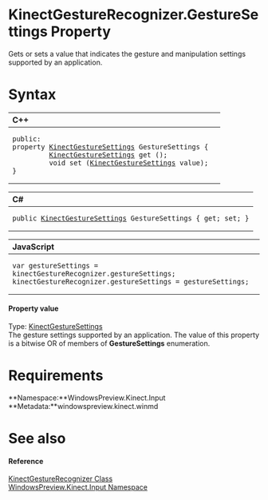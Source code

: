 KinectGestureRecognizer.GestureSettings Property  
================================================  

Gets or sets a value that indicates the gesture and manipulation settings supported by an application. <span id="syntaxSection"></span>

Syntax  
======  

<table>
<colgroup>
<col width="100%" />
</colgroup>
<thead>
<tr class="header">
<th align="left">C++</th>
</tr>
</thead>
<tbody>
<tr class="odd">
<td align="left"><pre><code>public:  
property <a href="../../KinectGestureSettings.md">KinectGestureSettings</a> GestureSettings {  
         <a href="../../KinectGestureSettings.md">KinectGestureSettings</a> get ();  
         void set (<a href="../../KinectGestureSettings.md">KinectGestureSettings</a> value);  
}</code></pre></td>
</tr>
</tbody>
</table>

<table>
<colgroup>
<col width="100%" />
</colgroup>
<thead>
<tr class="header">
<th align="left">C#</th>
</tr>
</thead>
<tbody>
<tr class="odd">
<td align="left"><pre><code>public <a href="../../KinectGestureSettings.md">KinectGestureSettings</a> GestureSettings { get; set; }</code></pre></td>
</tr>
</tbody>
</table>

<table>
<colgroup>
<col width="100%" />
</colgroup>
<thead>
<tr class="header">
<th align="left">JavaScript</th>
</tr>
</thead>
<tbody>
<tr class="odd">
<td align="left"><pre><code>var gestureSettings = kinectGestureRecognizer.gestureSettings;  
kinectGestureRecognizer.gestureSettings = gestureSettings;</code></pre></td>
</tr>
</tbody>
</table>

<span id="ID4ES"></span>
#### Property value  

Type: [KinectGestureSettings](../../KinectGestureSettings.md)  
 The gesture settings supported by an application. The value of this property is a bitwise OR of members of **GestureSettings** enumeration.  

<span id="requirements"></span>

Requirements  
============  

**Namespace:**WindowsPreview.Kinect.Input  
**Metadata:**windowspreview.kinect.winmd  

<span id="ID4EAB"></span>

See also  
========  

<span id="ID4ECB"></span>
#### Reference  

[KinectGestureRecognizer Class](../../KinectGestureRecognizer.md)  
 [WindowsPreview.Kinect.Input Namespace](../../../Kinect.Input.md)  



<!--Please do not edit the data in the comment block below.-->
<!--
TOCTitle : GestureSettings Property
RLTitle : KinectGestureRecognizer.GestureSettings Property
KeywordK : GestureSettings property
KeywordK : KinectGestureRecognizer.GestureSettings property
KeywordF : WindowsPreview.Kinect.Input.KinectGestureRecognizer.GestureSettings
KeywordF : KinectGestureRecognizer.GestureSettings
KeywordF : GestureSettings
KeywordF : WindowsPreview.Kinect.Input.KinectGestureRecognizer.GestureSettings
KeywordA : P:WindowsPreview.Kinect.Input.KinectGestureRecognizer.GestureSettings
AssetID : P:WindowsPreview.Kinect.Input.KinectGestureRecognizer.GestureSettings
Locale : en-us
CommunityContent : 1
APIType : Managed
APILocation : windowspreview.kinect.winmd
APIName : WindowsPreview.Kinect.Input.KinectGestureRecognizer.GestureSettings
TargetOS : Windows
TopicType : kbSyntax
DevLang : VB
DevLang : CSharp
DevLang : JavaScript
DevLang : C++
DocSet : K4Wv2
ProjType : K4Wv2Proj
Technology : Kinect for Windows
Product : Kinect for Windows SDK v2
productversion : 20
-->
